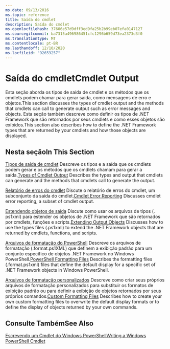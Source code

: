 ```yaml
---
ms.date: 09/13/2016
ms.topic: reference
title: Saída do cmdlet
description: Saída do cmdlet
ms.openlocfilehash: 37606e57d9dff3ed9fa25b2b99eb07efa0147127
ms.sourcegitcommit: ba7315a496986451cfc1296b659d73ea2373d3f0
ms.translationtype: MT
ms.contentlocale: pt-BR
ms.lasthandoff: 12/10/2020
ms.locfileid: "92653257"
---
```

# <a name="cmdlet-output"></a><span data-ttu-id="52f76-103">Saída do cmdlet</span><span class="sxs-lookup"><span data-stu-id="52f76-103">Cmdlet Output</span></span>

<span data-ttu-id="52f76-104">Esta seção aborda os tipos de saída de cmdlet e os métodos que os cmdlets podem chamar para gerar saída, como mensagens de erro e objetos.</span><span class="sxs-lookup"><span data-stu-id="52f76-104">This section discusses the types of cmdlet output and the methods that cmdlets can call to generate output such as error messages and objects.</span></span> <span data-ttu-id="52f76-105">Esta seção também descreve como definir os tipos de .NET Framework que são retornados por seus cmdlets e como esses objetos são exibidos.</span><span class="sxs-lookup"><span data-stu-id="52f76-105">This section also describes how to define the .NET Framework types that are returned by your cmdlets and how those objects are displayed.</span></span>

## <a name="in-this-section"></a><span data-ttu-id="52f76-106">Nesta seção</span><span class="sxs-lookup"><span data-stu-id="52f76-106">In This Section</span></span>

<span data-ttu-id="52f76-107">[Tipos de saída de cmdlet](./types-of-cmdlet-output.md) Descreve os tipos e a saída que os cmdlets podem gerar e os métodos que os cmdlets chamam para gerar a saída.</span><span class="sxs-lookup"><span data-stu-id="52f76-107">[Types of Cmdlet Output](./types-of-cmdlet-output.md) Describes the types and output that cmdlets can generate and the methods that cmdlets call to generate the output.</span></span>

<span data-ttu-id="52f76-108">[Relatório de erros do cmdlet](./cmdlet-error-reporting.md) Discute o relatório de erros do cmdlet, um subconjunto da saída do cmdlet.</span><span class="sxs-lookup"><span data-stu-id="52f76-108">[Cmdlet Error Reporting](./cmdlet-error-reporting.md) Discusses cmdlet error reporting, a subset of cmdlet output.</span></span>

<span data-ttu-id="52f76-109">[Estendendo objetos de saída](./extending-output-objects.md) Discute como usar os arquivos de tipos (. ps1xml) para estender os objetos de .NET Framework que são retornados por cmdlets, funções e scripts.</span><span class="sxs-lookup"><span data-stu-id="52f76-109">[Extending Output Objects](./extending-output-objects.md) Discusses how to use the types files (.ps1xml) to extend the .NET Framework objects that are returned by cmdlets, functions, and scripts.</span></span>

<span data-ttu-id="52f76-110">[Arquivos de formatação do PowerShell](../format/powershell-formatting-files.md) Descreve os arquivos de formatação (.format.ps1XML) que definem a exibição padrão para um conjunto específico de objetos .NET Framework no Windows PowerShell.</span><span class="sxs-lookup"><span data-stu-id="52f76-110">[PowerShell Formatting Files](../format/powershell-formatting-files.md) Describes the formatting files (.format.ps1xml) files that define the default display for a specific set of .NET Framework objects in Windows PowerShell.</span></span>

<span data-ttu-id="52f76-111">[Arquivos de formatação personalizados](./custom-formatting-files.md) Descreve como criar seus próprios arquivos de formatação personalizados para substituir os formatos de exibição padrão ou para definir a exibição de objetos retornados por seus próprios comandos.</span><span class="sxs-lookup"><span data-stu-id="52f76-111">[Custom Formatting Files](./custom-formatting-files.md) Describes how to create your own custom formatting files to overwrite the default display formats or to define the display of objects returned by your own commands.</span></span>

## <a name="see-also"></a><span data-ttu-id="52f76-112">Consulte Também</span><span class="sxs-lookup"><span data-stu-id="52f76-112">See Also</span></span>

[<span data-ttu-id="52f76-113">Escrevendo um Cmdlet do Windows PowerShell</span><span class="sxs-lookup"><span data-stu-id="52f76-113">Writing a Windows PowerShell Cmdlet</span></span>](./writing-a-windows-powershell-cmdlet.md)
